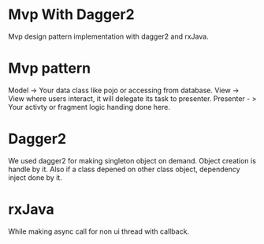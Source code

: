 # Mvp With Dagger2
Mvp design pattern implementation with dagger2 and rxJava.

# Mvp pattern
Model -> Your data class like pojo or accessing from database.
View -> View where users interact, it will delegate its task to presenter.
Presenter - > Your activty or fragment logic handing done here.

# Dagger2
We used dagger2 for making singleton object on demand. Object creation is handle by it. Also if a class depened on other class object, dependency inject done by it.

# rxJava
While making async call for non ui thread with callback. 
